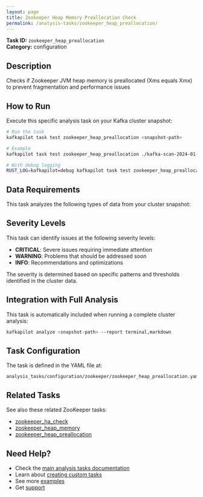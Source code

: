 ```yaml
---
layout: page
title: Zookeeper Heap Memory Preallocation Check
permalink: /analysis-tasks/zookeeper_heap_preallocation/
---
```


**Task ID:** `zookeeper_heap_preallocation`  
**Category:** configuration

## Description

Checks if Zookeeper JVM heap memory is preallocated (Xms equals Xmx) to prevent fragmentation and performance issues

## How to Run

Execute this specific analysis task on your Kafka cluster snapshot:

```bash
# Run the task
kafkapilot task test zookeeper_heap_preallocation <snapshot-path>

# Example
kafkapilot task test zookeeper_heap_preallocation ./kafka-scan-2024-01-15

# With debug logging
RUST_LOG=kafkapilot=debug kafkapilot task test zookeeper_heap_preallocation <snapshot-path>
```

## Data Requirements

This task analyzes the following types of data from your cluster snapshot:



## Severity Levels

This task can identify issues at the following severity levels:

- **CRITICAL**: Severe issues requiring immediate attention
- **WARNING**: Problems that should be addressed soon  
- **INFO**: Recommendations and optimizations

The severity is determined based on specific patterns and thresholds identified in the cluster data.

## Integration with Full Analysis

This task is automatically included when running a complete cluster analysis:

```bash
kafkapilot analyze <snapshot-path> --report terminal,markdown
```

## Task Configuration

The task is defined in the YAML file at:
```
analysis_tasks/configuration/zookeeper/zookeeper_heap_preallocation.yaml
```

## Related Tasks

See also these related ZooKeeper tasks:
- [zookeeper_ha_check](../zookeeper_ha_check)
- [zookeeper_heap_memory](../zookeeper_heap_memory)
- [zookeeper_heap_preallocation](../zookeeper_heap_preallocation)

## Need Help?

- Check the [main analysis tasks documentation](../)
- Learn about [creating custom tasks](/how-to#custom-analysis-tasks)
- See more [examples](/examples#analysis-tasks)
- Get [support](/support)
